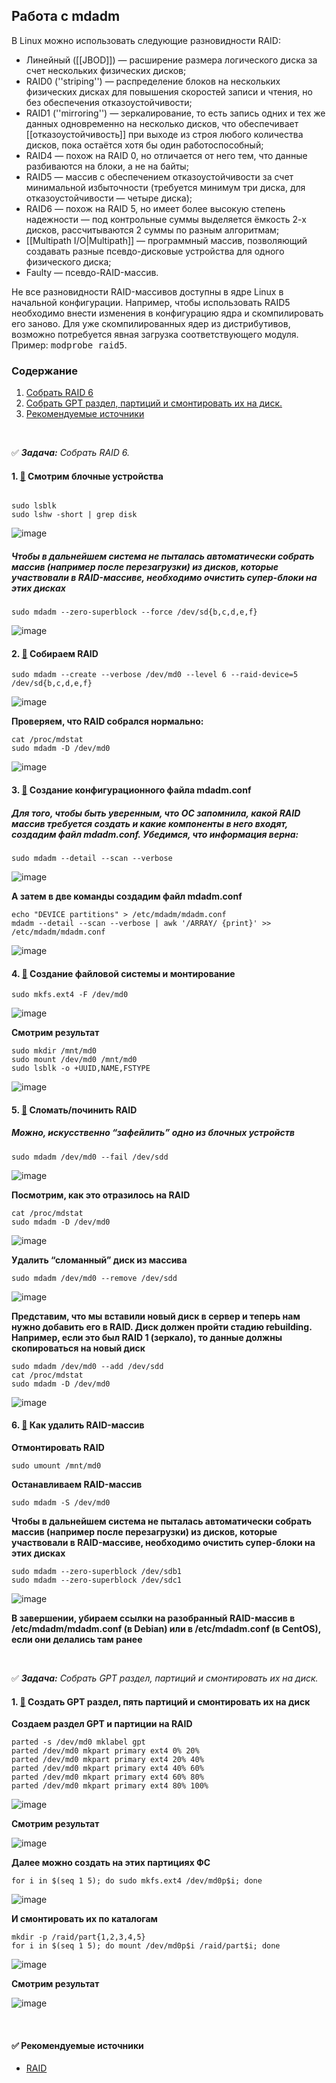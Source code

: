 ## Работа с mdadm

В Linux можно использовать следующие разновидности RAID:

* Линейный ([[JBOD]]) — расширение размера логического диска за счет нескольких физических дисков;
* RAID0 (''striping'') — распределение блоков на нескольких физических дисках для повышения скоростей записи и чтения, но без обеспечения отказоустойчивости;
* RAID1 (''mirroring'') — зеркалирование, то есть запись одних и тех же данных одновременно на несколько дисков, что обеспечивает [[отказоустойчивость]] при выходе из строя любого количества дисков, пока остаётся хотя бы один работоспособный;
* RAID4 — похож на RAID 0, но отличается от него тем, что данные разбиваются на блоки, а не на байты;
* RAID5 — массив с обеспечением отказоустойчивости за счет минимальной избыточности (требуется минимум три диска, для отказоустойчивости — четыре диска);
* RAID6 — похож на RAID 5, но имеет более высокую степень надежности — под контрольные суммы выделяется ёмкость 2-х дисков, рассчитываются 2 суммы по разным алгоритмам;
* [[Multipath I/O|Multipath]] — программный массив, позволяющий создавать разные псевдо-дисковые устройства для одного физического диска;
* Faulty — псевдо-RAID-массив.

Не все разновидности RAID-массивов доступны в ядре Linux в начальной конфигурации. Например, чтобы использовать RAID5 необходимо внести изменения в конфигурацию ядра и скомпилировать его заново. Для уже скомпилированных ядер из дистрибутивов, возможно потребуется явная загрузка соответствующего модуля. Пример: <tt>modprobe raid5</tt>.


### <a name='toc'>Содержание</a>
1. [Собрать RAID 6](#1)
2. [Собрать GPT раздел, партиций и смонтировать их на диск.](#2)
3. [Рекомендуемые источники](#recommended_sources)

<br>

:white_check_mark: _**Задача:** <a name='1'>Собрать RAID 6</a>._

#### 1. [:diamond_shape_with_a_dot_inside:](#toc) Смотрим блочные устройства
```

sudo lsblk 
sudo lshw -short | grep disk
```
![image](https://github.com/user-attachments/assets/32556c3a-4117-4db8-9531-6da890478f15)

##### Чтобы в дальнейшем система не пыталась автоматически собрать массив (например после перезагрузки) из дисков, которые участвовали в RAID-массиве, необходимо очистить супер-блоки на этих дисках
```
sudo mdadm --zero-superblock --force /dev/sd{b,c,d,e,f}
```
![image](https://github.com/user-attachments/assets/536cde52-6250-4874-b10b-61b4c3ecaaf4)



#### 2. [:diamond_shape_with_a_dot_inside:](#toc) Собираем RAID
```
sudo mdadm --create --verbose /dev/md0 --level 6 --raid-device=5 /dev/sd{b,c,d,e,f}  
```
![image](https://github.com/user-attachments/assets/c77a01b0-438a-47ff-83ff-d0014b6e714f)

**Проверяем, что RAID собрался нормально:**

```
cat /proc/mdstat  
sudo mdadm -D /dev/md0
```
![image](https://github.com/user-attachments/assets/ae8bf07a-0f96-42b7-b7ec-3a594c1f25f6)



#### 3. [:diamond_shape_with_a_dot_inside:](#toc) Создание конфигурационного файла mdadm.conf

##### Для того, чтобы быть уверенным, что ОС запомнила, какой RAID массив требуется создать и какие компоненты в него входят, создадим файл mdadm.conf. Убедимся, что информация верна:
```
sudo mdadm --detail --scan --verbose
```
![image](https://github.com/user-attachments/assets/844377e9-83b6-46db-861c-2854f6a14fb5)

**А затем в две команды создадим файл mdadm.conf**
```
echo "DEVICE partitions" > /etc/mdadm/mdadm.conf
mdadm --detail --scan --verbose | awk '/ARRAY/ {print}' >> /etc/mdadm/mdadm.conf
```
![image](https://github.com/user-attachments/assets/60c52ddb-f31a-4d60-a43d-6cea30ae8a7e)




#### 4. [:diamond_shape_with_a_dot_inside:](#toc) Создание файловой системы и монтирование
```
sudo mkfs.ext4 -F /dev/md0  
```
![image](https://github.com/user-attachments/assets/e2bbb149-daee-4000-b51e-180c9d850ec2)

**Смотрим результат**

```
sudo mkdir /mnt/md0  
sudo mount /dev/md0 /mnt/md0
sudo lsblk -o +UUID,NAME,FSTYPE
```
![image](https://github.com/user-attachments/assets/01a17b1a-9e41-4346-83e6-70827d06fc01)



#### 5. [:diamond_shape_with_a_dot_inside:](#toc) Сломать/починить RAID

##### Можно, искусственно “зафейлить” одно из блочных устройств
```
sudo mdadm /dev/md0 --fail /dev/sdd
```
![image](https://github.com/user-attachments/assets/a6368df7-cb6c-4ea9-a5ee-f85a2af87e20)

**Посмотрим, как это отразилось на RAID**

```
cat /proc/mdstat
sudo mdadm -D /dev/md0
```
![image](https://github.com/user-attachments/assets/12036513-737d-48e2-8fe7-25d6451a9bf0)

**Удалить “сломанный” диск из массива**

```
sudo mdadm /dev/md0 --remove /dev/sdd
```
![image](https://github.com/user-attachments/assets/c471e0ef-2f2c-434e-8743-ad353be97f52)

**Представим, что мы вставили новый диск в сервер и теперь нам нужно добавить его в RAID. Диск должен пройти стадию rebuilding. Например, если это был RAID 1 (зеркало), то данные должны скопироваться на новый диск**

```
sudo mdadm /dev/md0 --add /dev/sdd  
cat /proc/mdstat
sudo mdadm -D /dev/md0  
```
![image](https://github.com/user-attachments/assets/76f52687-0309-4159-963a-ae1f7bac5997)



#### 6. [:diamond_shape_with_a_dot_inside:](#toc) Как удалить RAID-массив

**Отмонтировать RAID**

```
sudo umount /mnt/md0
```

**Останавливаем RAID-массив**

```
sudo mdadm -S /dev/md0
```

**Чтобы в дальнейшем система не пыталась автоматически собрать массив (например после перезагрузки) из дисков, которые участвовали в RAID-массиве, необходимо очистить супер-блоки на этих дисках**

```
sudo mdadm --zero-superblock /dev/sdb1
sudo mdadm --zero-superblock /dev/sdc1
```
![image](https://github.com/user-attachments/assets/c494e347-8cf2-4614-a4e9-44e8d6bc9973)


**В завершении, убираем ссылки на разобранный RAID-массив в /etc/mdadm/mdadm.conf (в Debian) или в /etc/mdadm.conf (в CentOS), если они делались там ранее**





<br>

:white_check_mark: _**Задача:** <a name='2'>Собрать GPT раздел, партиций и смонтировать их на диск</a>._


#### 1. [:diamond_shape_with_a_dot_inside:](#toc) Создать GPT раздел, пять партиций и смонтировать их на диск

**Создаем раздел GPT и партиции на RAID**

```
parted -s /dev/md0 mklabel gpt
parted /dev/md0 mkpart primary ext4 0% 20%
parted /dev/md0 mkpart primary ext4 20% 40%
parted /dev/md0 mkpart primary ext4 40% 60%
parted /dev/md0 mkpart primary ext4 60% 80%
parted /dev/md0 mkpart primary ext4 80% 100%
```
![image](https://github.com/user-attachments/assets/dc3fadcb-7a04-4e95-9ef7-f6b2bdecec93)

**Смотрим результат**

![image](https://github.com/user-attachments/assets/1cac4c56-c3cb-4e77-a5f2-15a071c7ae5d)


**Далее можно создать на этих партициях ФС**

```
for i in $(seq 1 5); do sudo mkfs.ext4 /dev/md0p$i; done
```
![image](https://github.com/user-attachments/assets/44642dc2-1265-4b20-b1ab-5aa583a9979e)

**И смонтировать их по каталогам**

```
mkdir -p /raid/part{1,2,3,4,5}
for i in $(seq 1 5); do mount /dev/md0p$i /raid/part$i; done
```
![image](https://github.com/user-attachments/assets/2754fcd0-90b0-40bf-9077-b9d3354696ca)

**Смотрим результат**


![image](https://github.com/user-attachments/assets/c1d233cb-198c-40c2-b834-eff9e2900888)



<br>

#### ✅ <a name='recommended_sources'>Рекомендуемые источники</a>

- [RAID](https://ru.wikipedia.org/wiki/RAID)

